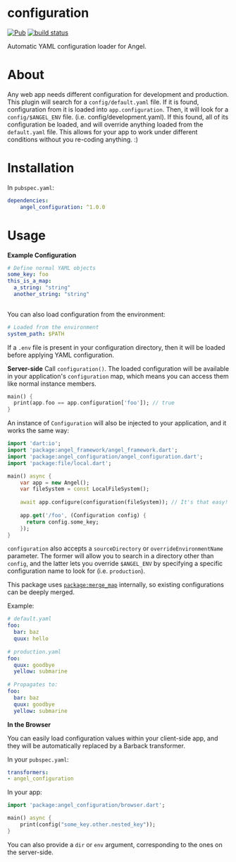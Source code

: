# configuration

[![Pub](https://img.shields.io/pub/v/angel_configuration.svg)](https://pub.dartlang.org/packages/angel_configuration)
[![build status](https://travis-ci.org/angel-dart/configuration.svg)](https://travis-ci.org/angel-dart/configuration)

Automatic YAML configuration loader for Angel.

# About
Any web app needs different configuration for development and production. This plugin will search
for a `config/default.yaml` file. If it is found, configuration from it is loaded into `app.configuration`.
Then, it will look for a `config/$ANGEL_ENV` file. (i.e. config/development.yaml). If this found, all of its
configuration be loaded, and will override anything loaded from the `default.yaml` file. This allows for your
app to work under different conditions without you re-coding anything. :)

# Installation
In `pubspec.yaml`:

```yaml
dependencies:
    angel_configuration: ^1.0.0
```

# Usage

**Example Configuration**
```yaml
# Define normal YAML objects
some_key: foo
this_is_a_map:
  a_string: "string"
  another_string: "string"
  
```

You can also load configuration from the environment:
```yaml
# Loaded from the environment
system_path: $PATH
```

If a `.env` file is present in your configuration directory, then it will be loaded before
applying YAML configuration.

**Server-side**
Call `configuration()`. The loaded configuration will be available in your application's
`configuration` map, which means you can access them like normal instance members.

```dart
main() {
  print(app.foo == app.configuration['foo']); // true
}
```

An instance of `Configuration` will also be injected to your application, and it works
the same way:

```dart
import 'dart:io';
import 'package:angel_framework/angel_framework.dart';
import 'package:angel_configuration/angel_configuration.dart';
import 'package:file/local.dart';

main() async {
    var app = new Angel();
    var fileSystem = const LocalFileSystem();
    
    await app.configure(configuration(fileSystem)); // It's that easy!
    
    app.get('/foo', (Configuration config) {
      return config.some_key;
    });
}
```

`configuration` also accepts a `sourceDirectory` or `overrideEnvironmentName` parameter.
The former will allow you to search in a directory other than `config`, and the latter lets you
override `$ANGEL_ENV` by specifying a specific configuration name to look for (i.e. `production`).

This package uses
[`package:merge_map`](https://github.com/thosakwe/merge_map)
internally, so existing configurations can be deeply merged.

Example:

```yaml
# default.yaml
foo:
  bar: baz
  quux: hello
  
# production.yaml
foo:
  quux: goodbye
  yellow: submarine
  
# Propagates to:
foo:
  bar: baz
  quux: goodbye
  yellow: submarine
```

**In the Browser**

You can easily load configuration values within your client-side app,
and they will be automatically replaced by a Barback transformer.

In your `pubspec.yaml`:

```yaml
transformers:
- angel_configuration
```

In your app:

```dart
import 'package:angel_configuration/browser.dart';

main() async {
    print(config("some_key.other.nested_key"));
}
```

You can also provide a `dir` or `env` argument, corresponding to
the ones on the server-side.
